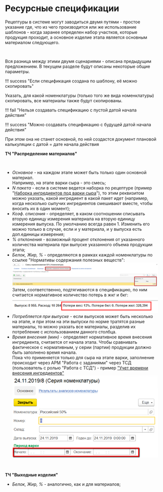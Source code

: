 **Ресурсные спецификации**
==========================

Рецептуры в системе могут заводиться двумя путями - простое указание
где, что из чего производится или же использование шаблонов - когда
заранее определен набор участков, которые продукция проходит, а основное
изделие этапа является основным материалом следующего.

 

Вся разница между этими двумя сценариями - описана предыдущим
предложением. В текущем разделе будут описаны некоторые общие параметры.

!!! success "Если спецификация создана по шаблону, её можно скопировать"

Указать, для какой номенклатуры (только того же вида номенклатуры) скопировать, все материалы также будут скопированы.

!!! fail "Нельзя создавать спецификацию с пустой датой начала действия"

!!! success "Можно создавать спецификацию с будущей датой начала действия" 

При этом она не станет основной, по ней создастся документ плановой калькуляции с датой = дате начала действия



**ТЧ "Распределение материалов"**

 

-   *Основное* - на каждом этапе может быть только один основной материал.  
    Например, на этапе варки сыра - это смесь;
-   *N пакета* - если в системе ведется наборка по рецептуре (пример "[Наборка ингредиентов под варки
    сыра](../../../SemiHardCheese/CookingCheese/SetIngredients/SetIngredients.md)"), то этим
    реквизитом можно указать, какой ингредиент в какой пакет идет
    (например, когда несколько сыпучих ингредиентов смешивают вместе, чтобы вносить их в один момент);
-   *Коэф. списания* - определяет, в каком соотношении списывать вторую единицу измерения материала на вторую единицу измерения выпуска. По умолчанию всегда равен 1. Изменить его можно только в случае, если и у материала, и у выпуска есть доп.единицы измерения; 
-   *% отклонения* - возможный процент отклонения от указанного количества материала при выпуске указанного объема продукции этапа;
-   *Белок, Жир, %* - определяются в рамках каждой номенклатуры по ссылке "Нормативы содержания полезных веществ":
    ![](ResourceSpecifications.assets/drex_resursnye_spetsifikatsii_1_custom_2.png)
    Затем, соответственно, подтягиваются в спецификацию, по ним
    считается нормативное количество потерь в жкг и бкг:
    ![](ResourceSpecifications.assets/2021-08-02-14-25-46.png)
-   *Потребляется при выпуске* - если выпусков может быть несколько на этапе, и при этом на эти выпуски по норме тратятся разные материалы, то можно указать все материалы, разделив их потребление с использованием данного столбца.
-   *Время внесения (мин)* - определяет нормативное время внесения ингредиента, считается от начала этапа. Чтобы сравнивать фактическое с нормативным, у серии (партии) продукции должно быть заполнено время начала.   
    Пока что применяется только для сыра на этапе варки,
    заполнение происходит через АРМ "Работа с заданиями" через ТСД (пользователь с ролью "Работа с ТСД") - пример ["Учет времени внесения ингредиентов"](../../../SemiHardCheese/CookingCheese/Ingredients/AccountingTSD/AccountingTSD.md)![](ResourceSpecifications.assets/drex_resursnye_spetsifikatsii_1_custom.png)

 

**ТЧ "Выходные изделия"**

-   *Белок, Жир, %* - аналогично, как и для материалов;

